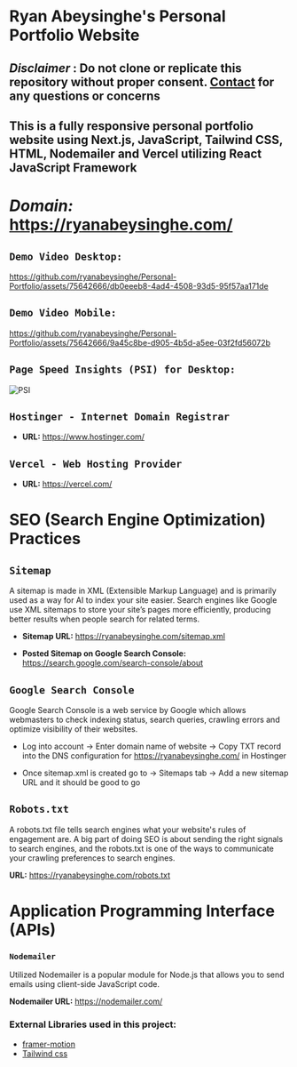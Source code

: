 # Ryan Abeysinghe's Personal Portfolio Website

## *Disclaimer* : Do not clone or replicate this repository without proper consent. [Contact](https://ryanabeysinghe.com/contact) for any questions or concerns

## This is a fully responsive personal portfolio website using Next.js, JavaScript, Tailwind CSS, HTML, Nodemailer and Vercel utilizing React JavaScript Framework

# *Domain:* https://ryanabeysinghe.com/

## `Demo Video Desktop:`
https://github.com/ryanabeysinghe/Personal-Portfolio/assets/75642666/db0eeeb8-4ad4-4508-93d5-95f57aa171de

## `Demo Video Mobile:`
https://github.com/ryanabeysinghe/Personal-Portfolio/assets/75642666/9a45c8be-d905-4b5d-a5ee-03f2fd56072b

## `Page Speed Insights (PSI) for Desktop:` 
![PSI](https://github.com/ryanabeysinghe/Personal-Portfolio/assets/75642666/481a3065-0033-4e91-9864-8626f85282d2)

## `Hostinger - Internet Domain Registrar`

- **URL:** https://www.hostinger.com/

## `Vercel - Web Hosting Provider`

- **URL:** https://vercel.com/

# SEO (Search Engine Optimization) Practices 

## `Sitemap`

A sitemap is made in XML (Extensible Markup Language) and is primarily used as a way for AI to index your site easier. Search engines like Google use XML sitemaps to store your site’s pages more efficiently, producing better results when people search for related terms.

- **Sitemap URL:** https://ryanabeysinghe.com/sitemap.xml

- **Posted Sitemap on Google Search Console:** https://search.google.com/search-console/about

## `Google Search Console`

Google Search Console is a web service by Google which allows webmasters to check indexing status, search queries, crawling errors and optimize visibility of their websites.

* Log into account -> Enter domain name of website -> Copy TXT record into the DNS configuration for https://ryanabeysinghe.com/ in Hostinger

* Once sitemap.xml is created go to -> Sitemaps tab -> Add a new sitemap URL and it should be good to go 

## `Robots.txt`

A robots.txt file tells search engines what your website's rules of engagement are. A big part of doing SEO is about sending the right signals to search engines, and the robots.txt is one of the ways to communicate your crawling preferences to search engines.

**URL:** https://ryanabeysinghe.com/robots.txt

# Application Programming Interface (APIs)

### `Nodemailer`

Utilized Nodemailer is a popular module for Node.js that allows you to send emails using client-side JavaScript code.

**Nodemailer URL:** https://nodemailer.com/

### External Libraries used in this project:

- [framer-motion](https://www.framer.com/motion/) <br />
- [Tailwind css](https://tailwindcss.com/) <br />